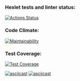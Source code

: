 ### Hexlet tests and linter status:

[![Actions Status](https://github.com/FTSx0/frontend-project-46/actions/workflows/hexlet-check.yml/badge.svg)](https://github.com/FTSx0/frontend-project-46/actions)

### Code Climate:

[![Maintainability](https://api.codeclimate.com/v1/badges/68b5ca739eef12fa4a2f/maintainability)](https://codeclimate.com/github/FTSx0/frontend-project-46/maintainability)

### Test Coverage:

[![Test Coverage](https://api.codeclimate.com/v1/badges/68b5ca739eef12fa4a2f/test_coverage)](https://codeclimate.com/github/FTSx0/frontend-project-46/test_coverage)

[![asciicast](https://asciinema.org/a/617275.svg)](https://asciinema.org/a/617275)
[![asciicast](https://asciinema.org/a/623515.svg)](https://asciinema.org/a/623515)
